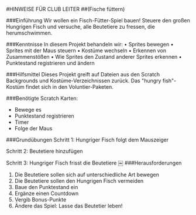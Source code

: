 #HINWEISE FÜR CLUB LEITER
##(Fische füttern)

###Einführung
Wir wollen ein Fisch-Fütter-Spiel bauen! Steuere den großen Hungrigen Fisch und versuche, alle Beutetiere zu fressen, die herumschwimmen.

###Kenntnisse
In diesem Projekt behandeln wir:
• Sprites bewegen
• Sprites mit der Maus steuern
• Kostüme wechseln
• Erkennen von Zusammenstößen
• Wie Sprites den Zustand anderer Sprites erkennen
• Punktestand registrieren und ändern

###Hilfsmittel
Dieses Projekt greift auf Dateien aus den Scratch Backgrounds und Kostüme-Verzeichnissen zurück. Das "hungry fish"-Kostüm findet sich in den Voluntier-Paketen.

###Benötigte Scratch Karten:
* Bewege es
* Punktestand registrieren
* Timer
* Folge der Maus

###Grundübungen
Schritt 1: Hungriger Fisch folgt dem Mauszeiger

Schritt 2: Beutetiere hinzufügen

Schritt 3: Hungriger Fisch frisst die Beutetiere
￼
###Herausforderungen
1. Die Beutetiere sollen sich auf unterschiedliche Art bewegen
2. Die Beutetiere sollen den Hungrigen Fisch vermeiden 
3. Baue den Punktestand ein
4. Ergänze einen Countdown
5. Vergib Bonus-Punkte
6. Ändere das Spiel: Lasse das Beutetier leben!